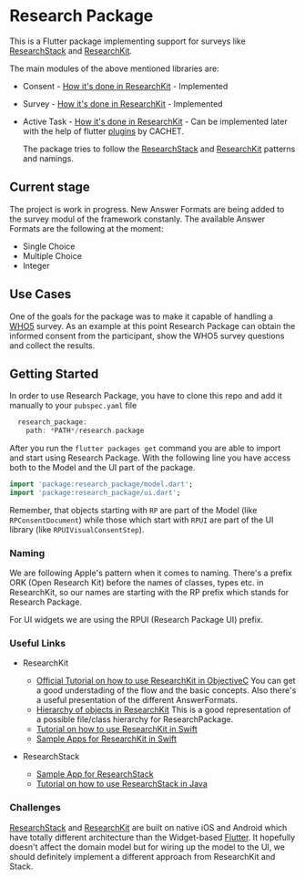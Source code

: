# Research Package

This is a Flutter package implementing support for surveys like [ResearchStack](http://researchstack.org/) and [ResearchKit](http://researchkit.org/).

The main modules of the above mentioned libraries are:
- Consent - [How it's done in ResearchKit](http://researchkit.org/docs/docs/InformedConsent/InformedConsent.html) - Implemented
- Survey - [How it's done in ResearchKit](http://researchkit.org/docs/docs/Survey/CreatingSurveys.html) - Implemented
- Active Task - [How it's done in ResearchKit](http://researchkit.org/docs/docs/ActiveTasks/ActiveTasks.html) - Can be implemented later with the help of flutter [plugins](https://github.com/cph-cachet/flutter-plugins) by CACHET.
  
  The package tries to follow the [ResearchStack](http://researchstack.org/) and [ResearchKit](http://researchkit.org/) patterns and namings.

## Current stage

The project is work in progress. New Answer Formats are being added to the survey modul of the framework constanly. 
The available Answer Formats are the following at the moment:
- Single Choice
- Multiple Choice
- Integer

## Use Cases

One of the goals for the package was to make it capable of handling a [WHO5](https://www.psykiatri-regionh.dk/who-5/Documents/WHO5_English.pdf) survey. As an example at this point Research Package can obtain the informed consent from the participant, show the WHO5 survey questions and collect the results.

## Getting Started

In order to use Research Package, you have to clone this repo and add it manually to your `pubspec.yaml` file

```dart
  research_package:
    path: *PATH*/research.package
```

After you run the `flutter packages get` command you are able to import and start using Research Package. With the following line you have access both to the Model and the UI part of the package.

```dart
import 'package:research_package/model.dart';
import 'package:research_package/ui.dart';
```

Remember, that objects starting with `RP` are part of the Model (like `RPConsentDocument`) while those which start with `RPUI` are part of the UI library (like `RPUIVisualConsentStep`).

### Naming

We are following Apple's pattern when it comes to naming. There's a prefix ORK (Open Research Kit) before the names of classes, types etc. in ResearchKit, so our names are starting with the RP prefix which stands for Research Package.

For UI widgets we are using the RPUI (Research Package UI) prefix.

### Useful Links
- ResearchKit
  - [Official Tutorial on how to use ResearchKit in ObjectiveC](http://researchkit.org/docs/docs/Survey/CreatingSurveys.html)
You can get a good understading of the flow and the basic concepts.
Also there's a useful presentation of the different AnswerFormats.
  - [Hierarchy of objects in ResearchKit](http://researchkit.org/docs/hierarchy.html)
This is a good representation of a possible file/class hierarchy for ResearchPackage.
  - [Tutorial on how to use ResearchKit in Swift](https://www.raywenderlich.com/1820-researchkit-tutorial-with-swift-getting-started)
  - [Sample Apps for ResearchKit in Swift](https://github.com/ResearchKit/ResearchKit/tree/master/samples)

- ResearchStack
  - [Sample App for ResearchStack](https://github.com/ResearchStack/SampleApp)
  - [Tutorial on how to use ResearchStack in Java](https://www.raywenderlich.com/637-researchstack-tutorial-getting-started)

### Challenges

[ResearchStack](http://researchstack.org/) and [ResearchKit](http://researchkit.org/) are built on native iOS and Android which have totally different architecture than the Widget-based [Flutter](flutter.io). It hopefully doesn't affect the domain model but for wiring up the model to the UI, we should definitely implement a different approach from ResearchKit and Stack.
